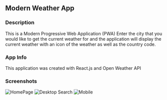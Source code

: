 ## Modern Weather App

### Description
This is a Modern Progressive Web Application (PWA)
Enter the city that you would like to get the current weather for and the application will display the current weather with an icon of the weather as well as the country code.

### App Info
This application was created with React.js and Open Weather API 

### Screenshots

![HomePage](../ReadMe/homepage.png)
![Desktop Search](../ReadMe/desktop-search.png)
![Mobile](../ReadMe/mobile-search.png)
